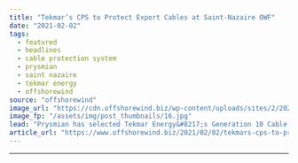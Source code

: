 ```yaml
---
title: "Tekmar’s CPS to Protect Export Cables at Saint-Nazaire OWF"
date: "2021-02-02"
tags: 
  - featured
  - headlines
  - cable protection system
  - prysmian
  - saint nazaire
  - tekmar energy
  - offshorewind
source: "offshorewind"
image_url: "https://cdn.offshorewind.biz/wp-content/uploads/sites/2/2021/02/02090010/Tekmar-Energy-TekTube.jpg"
image_fp: "/assets/img/post_thumbnails/16.jpg"
lead: "Prysmian has selected Tekmar Energy&#8217;s Generation 10 Cable Protection System (CPS) for the export"
article_url: "https://www.offshorewind.biz/2021/02/02/tekmars-cps-to-protect-export-cables-at-saint-nazaire-owf/"
---
```


---
